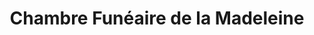 ---
title: "Chambre Funéaire de la Madeleine"
url: /chabaniere/chambre-funeaire-de-la-madeleine/
shop: Bestattungen
---